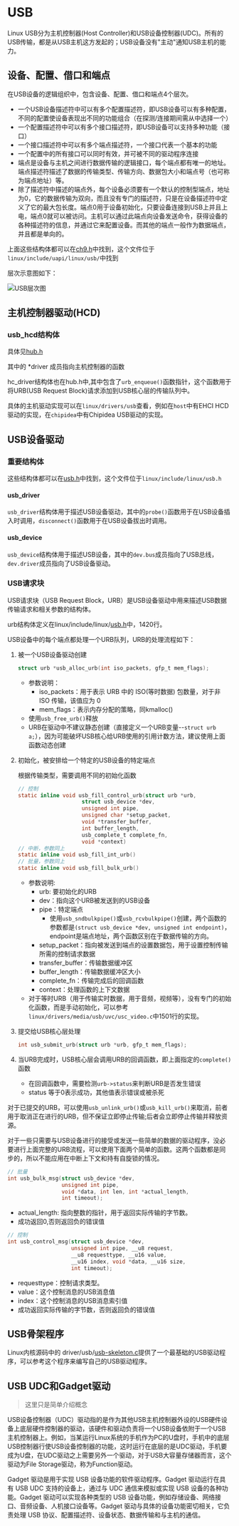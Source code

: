# USB

Linux USB分为主机控制器(Host Controller)和USB设备控制器(UDC)。所有的USB传输，都是从USB主机这方发起的；USB设备没有"主动"通知USB主机的能力。

## 设备、配置、借口和端点

在USB设备的逻辑组织中，包含设备、配置、借口和端点4个层次。

- 一个USB设备描述符中可以有多个配置描述符，即USB设备可以有多种配置，不同的配置使设备表现出不同的功能组合（在探测/连接期间需从中选择一个）
- 一个配置描述符中可以有多个接口描述符，即USB设备可以支持多种功能（接口）
- 一个接口描述符中可以有多个端点描述符，一个接口代表一个基本的功能
- 一个配置中的所有接口可以同时有效，并可被不同的驱动程序连接
- 端点是设备与主机之间进行数据传输的逻辑接口，每个端点都有唯一的地址。端点描述符描述了数据的传输类型、传输方向、数据包大小和端点号（也可称为端点地址）等。
- 除了描述符中描述的端点外，每个设备必须要有一个默认的控制型端点，地址为0，它的数据传输为双向，而且没有专门的描述符，只是在设备描述符中定义了它的最大包长度。端点0用于设备初始化，只要设备连接到USB上并且上电，端点0就可以被访问。主机可以通过此端点向设备发送命令，获得设备的各种描述符的信息，并通过它来配置设备。而其他的端点一般作为数据端点，并且都是单向的。

上面这些结构体都可以在[ch9.h](./kernel_usb/ch9.h)中找到，这个文件位于`linux/include/uapi/linux/usb/`中找到

层次示意图如下：

![USB层次图](./pic/USB层次图.png)

## 主机控制器驱动(HCD)

### usb_hcd结构体

具体见[hub.h](./kernel_usb/hcd.h)


其中的 *driver 成员指向主机控制器的函数

hc_driver结构体也在hub.h中,其中包含了`urb_enqueue()`函数指针，这个函数用于将URB(USB Request Block)请求添加到USB核心层的传输队列中。

具体的主机驱动实现可以在`linux/drivers/usb`查看，例如在`host`中有EHCI HCD驱动的实现，在`chipidea`中有Chipidea USB驱动的实现。

## USB设备驱动

### 重要结构体

这些结构体都可以在[usb.h](./kernel_usb/linux-usb.h)中找到，这个文件位于`linux/include/linux/usb.h`

#### usb_driver

`usb_driver`结构体用于描述USB设备驱动，其中的`probe()`函数用于在USB设备插入时调用，`disconnect()`函数用于在USB设备拔出时调用。

#### usb_device

`usb_device`结构体用于描述USB设备，其中的`dev.bus`成员指向了USB总线，`dev.driver`成员指向了USB设备驱动。


### USB请求块

USB请求块（USB Request Block，URB）是USB设备驱动中用来描述USB数据传输请求和相关参数的结构体。

urb结构体定义在linux/include/linux/[usb.h](./kernel_usb/linux-usb.h)中，1420行。

USB设备中的每个端点都处理一个URB队列，URB的处理流程如下：

1. 被一个USB设备驱动创建
    ```c
    struct urb *usb_alloc_urb(int iso_packets, gfp_t mem_flags);
    ```
    - 参数说明：
      - iso_packets：用于表示 URB 中的 ISO(等时数据) 包数量，对于非 ISO 传输，该值应为 0
      - mem_flags：表示内存分配的策略，同kmalloc()
    - 使用`usb_free_urb()`释放
    - URB在驱动中不建议静态创建（直接定义一个URB变量--`struct urb a;`），因为可能破坏USB核心给URB使用的引用计数方法，建议使用上面函数动态创建

2. 初始化，被安排给一个特定的USB设备的特定端点
    
    根据传输类型，需要调用不同的初始化函数
    ```c
    // 控制
    static inline void usb_fill_control_urb(struct urb *urb,
                        struct usb_device *dev,
                        unsigned int pipe,
                        unsigned char *setup_packet,
                        void *transfer_buffer,
                        int buffer_length,
                        usb_complete_t complete_fn,
                        void *context)
    // 中断，参数同上
    static inline void usb_fill_int_urb()
    // 批量，参数同上
    static inline void usb_fill_bulk_urb()
    ```
    - 参数说明:
      - urb: 要初始化的URB
      - dev：指向这个URB被发送到的USB设备
      - pipe：特定端点
        - 使用`usb_sndbulkpipe()`或`usb_rcvbulkpipe()`创建，两个函数的参数都是`(struct usb_device *dev, unsigned int endpoint)`，endpoint是端点地址，两个函数区别在于数据传输的方向。
      - setup_packet：指向被发送到端点的设置数据包，用于设置控制传输所需的控制请求数据
      - transfer_buffer：传输数据缓冲区
      - buffer_length：传输数据缓冲区大小
      - complete_fn：传输完成后的回调函数
      - context：处理函数的上下文数据
    - 对于等时URB（用于传输实时数据，用于音频，视频等），没有专门的初始化函数，而是手动初始化，可以参考`linux/drivers/media/usb/uvc/usc_video.c`中1501行的实现。

3. 提交给USB核心层处理
    ```c
    int usb_submit_urb(struct urb *urb, gfp_t mem_flags);
    ```

4. 当URB完成时，USB核心层会调用URB的回调函数，即上面指定的`complete()`函数
    - 在回调函数中，需要检测`urb->status`来判断URB是否发生错误
    - status 等于0表示成功，其他值表示错误或被杀死

对于已提交的URB，可以使用`usb_unlink_urb()`或`usb_kill_urb()`来取消，前者用于取消正在进行的URB，但不保证立即停止传输;后者会立即停止传输并释放资源。


对于一些只需要与USB设备进行的接受或发送一些简单的数据的驱动程序，没必要进行上面完整的URB流程，可以使用下面两个简单的函数。这两个函数都是同步的，所以不能应用在中断上下文和持有自旋锁的情况。

```c
// 批量
int usb_bulk_msg(struct usb_device *dev, 
                 unsigned int pipe,
                 void *data, int len, int *actual_length, 
                 int timeout);
```
- actual_length: 指向整数的指针，用于返回实际传输的字节数。
- 成功返回0,否则返回负的错误值
```c
// 控制
int usb_control_msg(struct usb_device *dev, 
                    unsigned int pipe, __u8 request, 
                    __u8 requesttype, __u16 value, 
                    __u16 index, void *data, __u16 size, 
                    int timeout);
```
- requesttype：控制请求类型。
- value：这个控制消息的USB消息值
- index：这个控制消息的USB消息索引值
- 成功返回实际传输的字节数，否则返回负的错误值


## USB骨架程序

Linux内核源码中的 driver/usb/[usb-skeleton.c](./read_code/usb-skeleton.c)提供了一个最基础的USB驱动程序，可以参考这个程序来编写自己的USB驱动程序。


## USB UDC和Gadget驱动

> 这里只是简单介绍概念

USB设备控制器（UDC）驱动指的是作为其他USB主机控制器外设的USB硬件设备上底层硬件控制器的驱动，该硬件和驱动负责将一个USB设备依附于一个USB主机控制器上。例如，当某运行Linux系统的手机作为PC的U盘时，手机中的底层USB控制器行使USB设备控制器的功能，这时运行在底层的是UDC驱动，手机要成为U盘，在UDC驱动之上需要另外一个驱动，对于USB大容量存储器而言，这个驱动为File Storage驱动，称为Function驱动。

Gadget 驱动是用于实现 USB 设备功能的软件驱动程序。Gadget 驱动运行在具有 USB UDC 支持的设备上，通过与 UDC 通信来模拟或实现 USB 设备的各种功能。Gadget 驱动可以实现各种类型的 USB 设备功能，例如存储设备、网络接口、音频设备、人机接口设备等。Gadget 驱动与具体的设备功能密切相关，它负责处理 USB 协议、配置描述符、设备状态、数据传输和与主机的通信。
